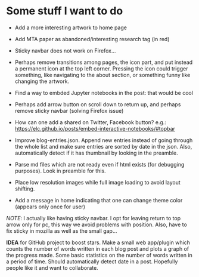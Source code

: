 # Some stuff I want to do
* Add a more interesting artwork to home page
* Add MTA paper as abandoned/interesting research tag (in red)
* Sticky navbar does not work on Firefox...
* Perhaps remove transitions among pages, the icon part, and put instead a permanent icon at the top left corner. Pressing the icon could trigger something, like navigating to the about section, or something funny like changing the artwork.
* Find a way to embded Jupyter notebooks in the post: that would be cool
* Perhaps add arrow button on scroll down to return up, and perhaps remove sticky navbar (solving Firefox issue)
* How can one add a shared on Twitter, Facebook button? e.g.: https://elc.github.io/posts/embed-interactive-notebooks/#topbar

* Improve blog-entries.json. Append new entries instead of going through the whole list and make sure entries are sorted by date in the json. Also, automatically detect if it has thumbnail by looking in the preamble.
* Parse md files which are not ready even if html exists (for debugging purposes). Look in preamble for this.

* Place low resolution images while full image loading to avoid layout shifting.
* Add a message in home indicating that one can change theme color (appears only once for user)

_NOTE_: I actually like having sticky navbar. I opt for leaving return to top arrow only for pc, this way we avoid problems with position. Also, have to fix sticky in mozilla as well as the small gap...

__IDEA__ for GitHub project to boost stars. Make a small web app/plugin which counts the number of words written in each blog post and plots a graph of the progress made. Some basic statistics on the number of words written in a period of time. Should automatically detect date in a post. Hopefully people like it and want to collaborate.
